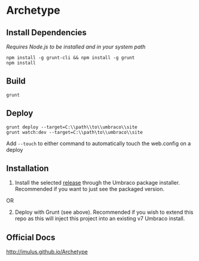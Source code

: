 Archetype
=========

## Install Dependencies ##
*Requires Node.js to be installed and in your system path*

    npm install -g grunt-cli && npm install -g grunt
    npm install

## Build ##
    grunt


## Deploy ##
    grunt deploy --target=C:\\path\\to\\umbraco\\site
    grunt watch:dev --target=C:\\path\to\\umbraco\\site

Add `--touch` to either command to automatically touch the web.config on a deploy

## Installation
1) Install the selected <a href='https://github.com/imulus/Archetype/releases'>release</a> through the Umbraco package installer.  Recommended if you want to just see the packaged version.

OR

2) Deploy with Grunt (see above).  Recommended if you wish to extend this repo as this will inject this project into an existing v7 Umbraco install.

## Official Docs ##
http://imulus.github.io/Archetype
